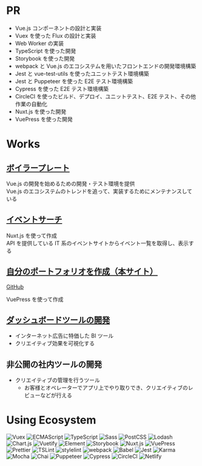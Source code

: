 # PR

- Vue.js コンポーネントの設計と実装
- Vuex を使った Flux の設計と実装
- Web Worker の実装
- TypeScript を使った開発
- Storybook を使った開発
- webpack と Vue.js のエコシステムを用いたフロントエンドの開発環境構築
- Jest と vue-test-utils を使ったユニットテスト環境構築
- Jest と Puppeteer を使った E2E テスト環境構築
- Cypress を使った E2E テスト環境構築
- CircleCI を使ったビルド、デプロイ、ユニットテスト、E2E テスト、その他作業の自動化
- Nuxt.js を使った開発
- VuePress を使った開発

# Works

## [ボイラープレート](https://github.com/kurosame/vuejs-boilerplate)

Vue.js の開発を始めるための開発・テスト環境を提供  
Vue.js のエコシステムのトレンドを追って、実装するためにメンテナンスしている

## [イベントサーチ](https://event-search.netlify.com)

Nuxt.js を使って作成  
API を提供している IT 系のイベントサイトからイベント一覧を取得し、表示する

## [自分のポートフォリオを作成（本サイト）](https://portfolio-kurosame.netlify.com)

[GitHub](https://github.com/kurosame/portfolio)

VuePress を使って作成

## [ダッシュボードツールの開発](https://cadashboard.jp)

- インターネット広告に特価した BI ツール
- クリエイティブ効果を可視化する

## 非公開の社内ツールの開発

- クリエイティブの管理を行うツール
  - お客様とオペレーターでアプリ上でやり取りでき、クリエイティブのレビューなどが行える

# Using Ecosystem

![Vuex](/vuex.png 'Vuex')
![ECMAScript](/ecmascript.png 'ECMAScript')
![TypeScript](/typescript.png 'TypeScript')
![Sass](/sass.png 'Sass')
![PostCSS](/postcss.png 'PostCSS')
![Lodash](/lodash.png 'Lodash')
![Chart.js](/chartjs.png 'Chart.js')
![Vuetify](/vuetify.png 'Vuetify')
![Element](/element.png 'Element')
![Storybook](/storybook.png 'Storybook')
![Nuxt.js](/nuxtjs.png 'Nuxt.js')
![VuePress](/vuepress.png 'VuePress')
![Prettier](/prettier.png 'Prettier')
![TSLint](/tslint.png 'TSLint')
![stylelint](/stylelint.png 'stylelint')
![webpack](/webpack.png 'webpack')
![Babel](/babel.png 'Babel')
![Jest](/jest.png 'Jest')
![Karma](/karma.png 'Karma')
![Mocha](/mocha.png 'Mocha')
![Chai](/chai.png 'Chai')
![Puppeteer](/puppeteer.png 'Puppeteer')
![Cypress](/cypress.png 'Cypress')
![CircleCI](/circleci.png 'CircleCI')
![Netlify](/netlify.png 'Netlify')
